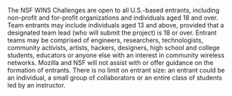 The NSF WINS Challenges are open to all U.S.-based entrants, including non-profit and for-profit organizations and individuals aged 18 and over. Team entrants may include individuals aged 13 and above, provided that a designated team lead (who will submit the project) is 18 or over. Entrant teams may be comprised of engineers, researchers, technologists, community activists, artists, hackers, designers, high school and college students, educators or anyone else with an interest in community wireless networks. Mozilla and NSF will not assist with or offer guidance on the formation of entrants. There is no limit on entrant size: an entrant could be an individual, a small group of collaborators or an entire class of students led by an instructor.

